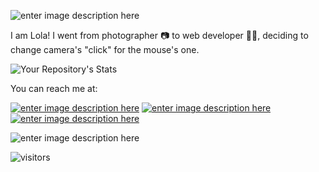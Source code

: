 ![enter image description here](https://i.ibb.co/Qv5xMym/header.png)

I am Lola! I went from photographer 📷 to web developer 👩‍💻, deciding to change camera's "click" for the mouse's one.

![Your Repository's Stats](https://github-readme-stats.vercel.app/api/top-langs/?username=lolarufino&theme=pink-gray)

You can reach me at:

[![enter image description here](https://i.ibb.co/YpgsDZK/4584660-linkedin-logo-media-network-social-icon-1.png)](https://www.linkedin.com/in/lola-rufino/) [![enter image description here](https://i.ibb.co/NYdy5v5/4584662-logo-media-network-social-twitter-icon.png)](https://twitter.com/lolarufino) [![enter image description here](https://i.ibb.co/XtjwGpd/4584657-flickr-logo-media-network-social-icon.png)](https://www.flickr.com/photos/lolarufino/)

![enter image description here](https://i.ibb.co/92FHL4d/pusheencode.gif)

![visitors](https://visitor-badge.glitch.me/badge?page_id=lolarufino&left_color=lightpink&right_color=gray)
  
